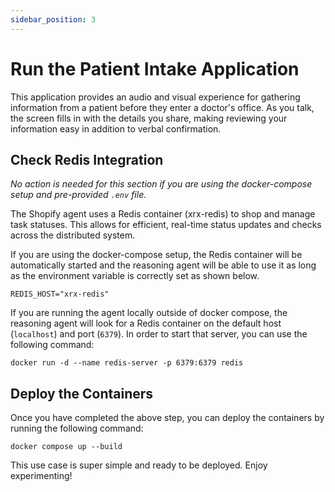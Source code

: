 ```yaml
---
sidebar_position: 3
---
```


# Run the Patient Intake Application

This application provides an audio and visual experience for gathering information from a patient before they enter a doctor's office. As you talk, the screen fills in with the details you share, making reviewing your information easy in addition to verbal confirmation.


## Check Redis Integration

_No action is needed for this section if you are using the docker-compose setup and pre-provided `.env` file._

The Shopify agent uses a Redis container (xrx-redis) to shop and manage task statuses. This allows for efficient, real-time status updates and checks across the distributed system.

If you are using the docker-compose setup, the Redis container will be automatically started and the reasoning agent will be able to use it as long as the environment variable is correctly set as shown below.

```
REDIS_HOST="xrx-redis"
```

If you are running the agent locally outside of docker compose, the reasoning agent will look for a Redis container on the default host (`localhost`) and port (`6379`). In order to start that server, you can use the following command:

```
docker run -d --name redis-server -p 6379:6379 redis
```

## Deploy the Containers

Once you have completed the above step, you can deploy the containers by running the following command:

```
docker compose up --build
```

This use case is super simple and ready to be deployed.
Enjoy experimenting!
